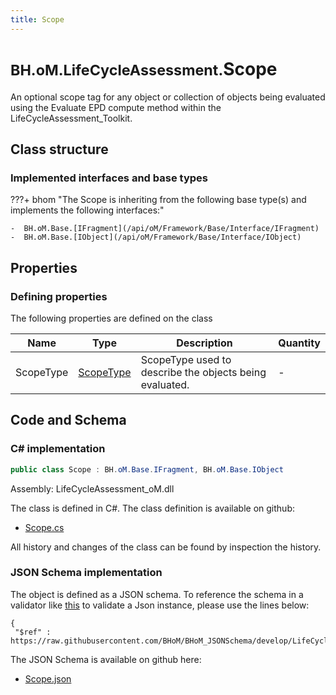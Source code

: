 ```yaml
---
title: Scope
---
```


# <small>BH.oM.LifeCycleAssessment.</small>**Scope**

An optional scope tag for any object or collection of objects being evaluated using the Evaluate EPD compute method within the LifeCycleAssessment_Toolkit.

## Class structure

### Implemented interfaces and base types

???+ bhom "The Scope is inheriting from the following base type(s) and implements the following interfaces:"

    -  BH.oM.Base.[IFragment](/api/oM/Framework/Base/Interface/IFragment)
    -  BH.oM.Base.[IObject](/api/oM/Framework/Base/Interface/IObject)


## Properties



### Defining properties

The following properties are defined on the class

| Name             | Type             | Description      | Quantity         |
|------------------|------------------|------------------|------------------|
| ScopeType | [ScopeType](/api/oM/Analytical/LifeCycleAssessment/Enums/ScopeType) | ScopeType used to describe the objects being evaluated. | - |


## Code and Schema

### C# implementation

``` C# title="C#"
public class Scope : BH.oM.Base.IFragment, BH.oM.Base.IObject
```

Assembly: LifeCycleAssessment_oM.dll

The class is defined in C#. The class definition is available on github:

- [Scope.cs](https://github.com/BHoM/BHoM/blob/develop/LifeCycleAssessment_oM/Fragments\Scope.cs)

All history and changes of the class can be found by inspection the history.
### JSON Schema implementation

The object is defined as a JSON schema. To reference the schema in a validator like [this](https://www.jsonschemavalidator.net/) to validate a Json instance, please use the lines below:

``` { .json .copy .select } title="JSON Schema"
{
 "$ref" : https://raw.githubusercontent.com/BHoM/BHoM_JSONSchema/develop/LifeCycleAssessment_oM/Scope.json}
```

The JSON Schema is available on github here:

- [Scope.json](https://github.com/BHoM/BHoM_JSONSchema/blob/develop/LifeCycleAssessment_oM/Scope.json)
